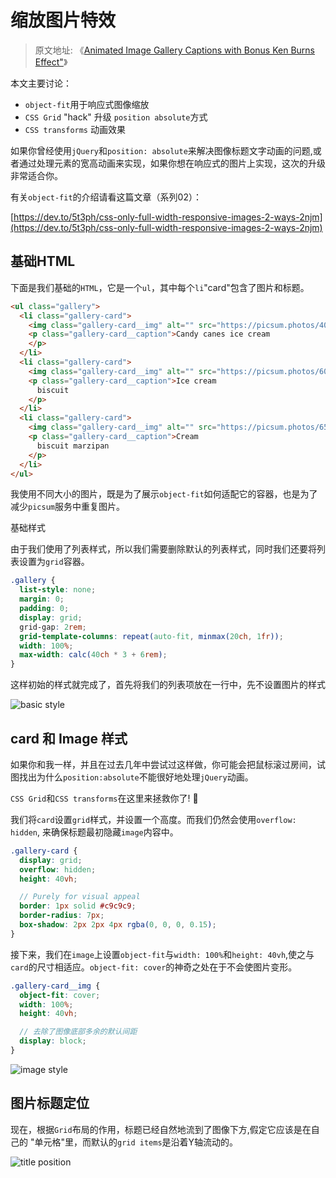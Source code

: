 # 缩放图片特效

> 原文地址: 《[Animated Image Gallery Captions with Bonus Ken Burns Effect"](https://moderncss.dev/animated-image-gallery-captions-with-bonus-ken-burns-effect/)》

本文主要讨论：

- `object-fit`用于响应式图像缩放
- `CSS Grid` "hack" 升级 `position absolute`方式
- `CSS transforms` 动画效果

如果你曾经使用`jQuery`和`position: absolute`来解决图像标题文字动画的问题,或者通过处理元素的宽高动画来实现，如果你想在响应式的图片上实现，这次的升级非常适合你。

有关`object-fit`的介绍请看这篇文章（系列02）： 

[https://dev.to/5t3ph/css-only-full-width-responsive-images-2-ways-2njm](https://dev.to/5t3ph/css-only-full-width-responsive-images-2-ways-2njm)

## 基础HTML

下面是我们基础的`HTML`，它是一个`ul`，其中每个`li`"card"包含了图片和标题。

```html
<ul class="gallery">
  <li class="gallery-card">
    <img class="gallery-card__img" alt="" src="https://picsum.photos/400" />
    <p class="gallery-card__caption">Candy canes ice cream
    </p>
  </li>
  <li class="gallery-card">
    <img class="gallery-card__img" alt="" src="https://picsum.photos/600" />
    <p class="gallery-card__caption">Ice cream
      biscuit
    </p>
  </li>
  <li class="gallery-card">
    <img class="gallery-card__img" alt="" src="https://picsum.photos/650" />
    <p class="gallery-card__caption">Cream
      biscuit marzipan
    </p>
  </li>
</ul>
```

我使用不同大小的图片，既是为了展示`object-fit`如何适配它的容器，也是为了减少`picsum`服务中重复图片。

基础样式

由于我们使用了列表样式，所以我们需要删除默认的列表样式，同时我们还要将列表设置为`grid`容器。

```scss
.gallery {
  list-style: none;
  margin: 0;
  padding: 0;
  display: grid;
  grid-gap: 2rem;
  grid-template-columns: repeat(auto-fit, minmax(20ch, 1fr));
  width: 100%;
  max-width: calc(40ch * 3 + 6rem);
}
```

这样初始的样式就完成了，首先将我们的列表项放在一行中，先不设置图片的样式

![basic style](https://tva1.sinaimg.cn/large/007S8ZIlly1gf4q0n0uqvj31oc0ru4qp.jpg)

## card 和 Image 样式

如果你和我一样，并且在过去几年中尝试过这样做，你可能会把鼠标滚过房间，试图找出为什么`position:absolute`不能很好地处理`jQuery`动画。

`CSS Grid`和`CSS transforms`在这里来拯救你了! 🎉

我们将`card`设置`grid`样式，并设置一个高度。而我们仍然会使用`overflow: hidden`, 来确保标题最初隐藏`image`内容中。

```scss
.gallery-card {
  display: grid;
  overflow: hidden;
  height: 40vh;

  // Purely for visual appeal
  border: 1px solid #c9c9c9;
  border-radius: 7px;
  box-shadow: 2px 2px 4px rgba(0, 0, 0, 0.15);
}
```

接下来，我们在`image`上设置`object-fit`与`width: 100%`和`height: 40vh`,使之与`card`的尺寸相适应。`object-fit: cover`的神奇之处在于不会使图片变形。

```scss
.gallery-card__img {
  object-fit: cover;
  width: 100%;
  height: 40vh;

  // 去除了图像底部多余的默认间距
  display: block;
}
```

![image style](https://tva1.sinaimg.cn/large/007S8ZIlly1gf4qhcj31wj31te0j61kx.jpg)

## 图片标题定位

现在，根据`Grid`布局的作用，标题已经自然地流到了图像下方,假定它应该是在自己的 "单元格"里，而默认的`grid items`是沿着Y轴流动的。

![title position](https://tva1.sinaimg.cn/large/007S8ZIlly1gf4qmu97xcj31800lqk9p.jpg)



